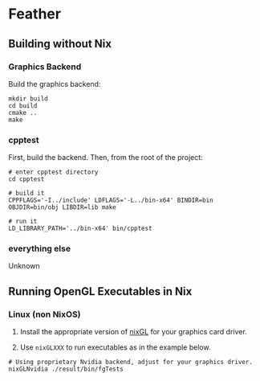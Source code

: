 # Feather

## Building without Nix

### Graphics Backend

Build the graphics backend:

```
mkdir build
cd build
cmake ..
make
```

### cpptest

First, build the backend. Then, from the root of the project:

```
# enter cpptest directory
cd cpptest

# build it
CPPFLAGS='-I../include' LDFLAGS='-L../bin-x64' BINDIR=bin OBJDIR=bin/obj LIBDIR=lib make

# run it
LD_LIBRARY_PATH='../bin-x64' bin/cpptest
```

### everything else

Unknown

## Running OpenGL Executables in Nix

### Linux (non NixOS)

1. Install the appropriate version of [nixGL](https://github.com/guibou/nixGL) for your graphics card driver.

2. Use `nixGLXXX` to run executables as in the example below.

```
# Using proprietary Nvidia backend, adjust for your graphics driver.
nixGLNvidia ./result/bin/fgTests
```